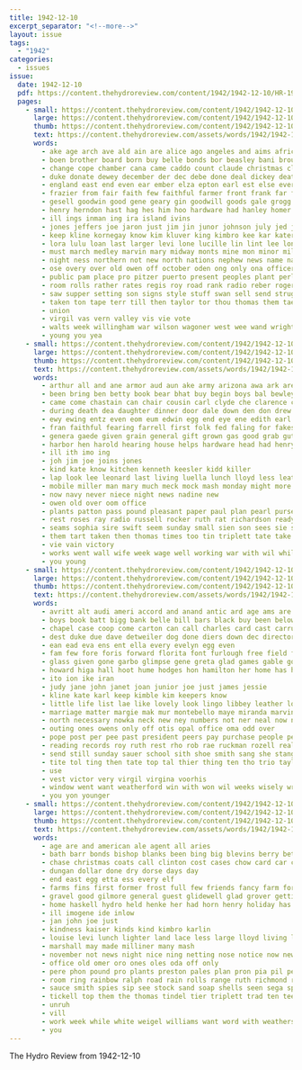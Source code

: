 ```yaml
---
title: 1942-12-10
excerpt_separator: "<!--more-->"
layout: issue
tags:
  - "1942"
categories:
  - issues
issue:
  date: 1942-12-10
  pdf: https://content.thehydroreview.com/content/1942/1942-12-10/HR-1942-12-10.pdf
  pages:
    - small: https://content.thehydroreview.com/content/1942/1942-12-10/small/HR-1942-12-10-01.jpg
      large: https://content.thehydroreview.com/content/1942/1942-12-10/large/HR-1942-12-10-01.jpg
      thumb: https://content.thehydroreview.com/content/1942/1942-12-10/thumbnails/HR-1942-12-10-01.jpg
      text: https://content.thehydroreview.com/assets/words/1942/1942-12-10/HR-1942-12-10-01.txt
      words:
        - ake age arch ave ald ain are alice ago angeles and aims africa albert adams alt all
        - boen brother board born buy belle bonds bor beasley bani brought boys block bal babe bel ben boucher bro box beh bur bers bury beat blum bill birth bandy bub battle barber been bryan big belair bobbit back bom bank blaine boy but bobby baby bottom beth beng bless boe bright began bile brown boo bethel better ball browne brothers
        - change cope chamber cana came caddo count claude christmas clear class con cattle charies christian chris carlyle cast congress clinton can collins corp carver car county church coffee camp carnegie chait cos cosh christ charles city cotton carey christina child carruth clarence coker cedar cat come cad
        - duke donate dewey december der dec debe done deal dickey death duncan ditmore dian dave deep dry donald del denham down days during driver daughter dinner dat detweiler day dallas does david dies
        - england east end even ear ember elza epton earl est else every ever elmer early
        - frazier from fair faith few faithful farmer front frank far former foote fight farm fow fore floor fails fall falls felt first frost fost furlough face fund for frida friends ference fine frid floyd friday
        - gesell goodwin good gene geary gin goodwill goods gale grogg goodfellow given gray gregory going gur gregg glen goucher gon glenn gun gant george gas
        - henry herndon hast hag hes him hoo hardware had hanley homer harry hell heide hafer hurt hodges harbor hind herbert hiss hater hoe has horton howling honor hill hatch held hamilton home health head heard hopewell holiday ham hope hubbard hydro heger hatfield huff her hart hedge
        - ill ings inman ing ira island ivins
        - jones jeffers joe jaron just jim jin junor johnson july jed jan john january jing
        - keep kline kornegay know kim kluver king kimbro kee kar kater kimble
        - lora lulu loan last larger levi lone lucille lin lint lee longer land left letter long lui lat late lowell leonard lor love leo lynch los legates lew later lawrence london like lasley lawless lewis learn loh let law louella light
        - must march medley marvin mary midway monts mine mon minor miles mail mis man means marion murphy miller market matter miss mighty monday mccullough many more manders mesa mee men main mckee minister much marshall morning mccullock most may
        - night ness northern not new north nations nephew news name names nelms november near nia nutt notice now
        - ose overy over old owen off october oden ong only ona officer ols
        - public pam place pro pitzer puerto present peoples plant perle peace pastor price pieper pen powers part points pearl prayer people press pond pee per power preston parent plants pankratz pretty payne past pete persons paper
        - room rolls rather rates regis roy road rank radio reber rogers raw rico red rog ray reason ruth rot richarde ren rage reale richert raymond roll rex reveal
        - saw supper setting son signs style stuff swan sell send strug states smith state season shantz sylvester struck sou seed see station such small shoe second shane sale sons saturday set said sodders service sketch short sun street shoy study sunde san surh store south switzer shall school side sturgill stroke sevier staple sunday summer ser sept sister
        - taken ton tape terr till then taylor tor thou thomas them tae tears test thralls times ted toma the tine tax thee thing takes ting than texas tice tex tomlinson treasure tha tune tol tee tan tuning
        - union
        - virgil vas vern valley vis vie vote
        - walts week willingham war wilson wagoner west wee wand wright went web wyatt wife waller will want world well weeks willis working wash with wells waste wolfe was wing white woodruff wieland withers ward wallace wrede wil washington washita while write why
        - young you yea
    - small: https://content.thehydroreview.com/content/1942/1942-12-10/small/HR-1942-12-10-02.jpg
      large: https://content.thehydroreview.com/content/1942/1942-12-10/large/HR-1942-12-10-02.jpg
      thumb: https://content.thehydroreview.com/content/1942/1942-12-10/thumbnails/HR-1942-12-10-02.jpg
      text: https://content.thehydroreview.com/assets/words/1942/1942-12-10/HR-1942-12-10-02.txt
      words:
        - arthur all and ane armor aud aun ake army arizona awa ark are alford alin albert able
        - been bring ben betty book bear bhat buy begin boys bal bewley bro ber better back bag bares born best boothe bennett but blough boy bert brown began burns brewer
        - came come chastain can chair cousin carl clyde che clarence car caller cloud comfort clinton church coy custer claud chander colorado citizen cai center certain creek city child company chief charm campbell cordell cecil cedar christmas clifford
        - during death dea daughter dinner door dale down den don drew day december duane days dally dec
        - ewy ewing entz even eom eum edwin egg end eye ene edith earl
        - fran faithful fearing farrell first folk fed faling for fakes foss floor fry fay fine fam field far fast fost from front friday few friends fort forget farm falling
        - genera gaede given grain general gift grown gas good grab gut gue
        - harbor hen harold hearing house helps hardware head had henry home hand him her harris health hes hatchet holi high hydro has
        - ill ith imo ing
        - joh jim joe joins jones
        - kind kate know kitchen kenneth keesler kidd killer
        - lap look lee leonard last living luella lunch lloyd less leat list lewis lohner left longs long lena let longer lamp
        - mobile miller man mary much meck mock mash monday might more mor mayfield marvin many miss men meek most morning
        - now navy never niece night news nadine new
        - owen old over oom office
        - plants patton pass pound pleasant paper paul plan pearl purse payne people past phoenix present power per plaster
        - rest roses ray radio russell rocker ruth rat richardson ready russel room rem ruan roark rent riggs richard
        - seams sophia sire swift seem sunday small sien son sees sie saw stockton sam silas saturday seed steer stare smith sill snow sauer sellers second sin show she sil sky suite sonera soon store super school supply sul set smaller sylvester
        - them tart taken then thomas times too tin triplett tate take theo thirsk tho thy throw talkington thi than tickel table tess trent the thome
        - vie vain victory
        - works went wall wife week wage well working war with wil while want whitney winter write walter wish was wood water will
        - you young
    - small: https://content.thehydroreview.com/content/1942/1942-12-10/small/HR-1942-12-10-03.jpg
      large: https://content.thehydroreview.com/content/1942/1942-12-10/large/HR-1942-12-10-03.jpg
      thumb: https://content.thehydroreview.com/content/1942/1942-12-10/thumbnails/HR-1942-12-10-03.jpg
      text: https://content.thehydroreview.com/assets/words/1942/1942-12-10/HR-1942-12-10-03.txt
      words:
        - avritt alt audi ameri accord and anand antic ard age ams are army arent aline american appl agra america amie arch alma all ave
        - boys book batt bigg bank belle bill bars black buy been below bonds bett browne bending business big batte but boy ball bors books breeding box bond
        - chapel case coop come carton can call charles card cast carruth car comes cecil cousin clark cause canova cal cost church city cleo cand cashier cash
        - dest duke due dave detweiler dog done diers down dec director dinner drafts danger december dean decatur
        - ean ead eva ens ent ella every evelyn egg even
        - fam few fore foris forward florita font furlough free field fed first freedom fuel from fee ford fron fan fill fun full for fea felton
        - glass given gone garbo glimpse gene greta glad games gable goldie ging gra gilchrist grade grand guns group gold good gift green
        - howard higa hall hoot hume hodges hon hamilton her home has hoya hafer high horn hills him head holder hen had husky hens hydro
        - ito ion ike iran
        - judy jane john janet joan junior joe just james jessie
        - kline kate karl keep kimble kim keepers know
        - little life list lae like lovely look lingo libbey leather lows living leroy love live lingle let lighter
        - marriage matter margie mak mur montebello maye miranda marvin marion moon mail more mies miss mia marks mash mountain monday master much many mature must marie mobile mcdougle
        - north necessary nowka neck new ney numbers not ner neal now nair
        - outing ones owens only off otis opal office oma odd over
        - pope post per pee past president peers pay purchase people peet pleasure plan part place pound pel
        - reading records roy ruth rest rho rob rae ruckman rozell real rate ready ras
        - send still sunday sauer school sith shoe smith sang she stange sua supp stay store sol shipper save service suite sturgill son seen scripture stamp sis sport story stock senior selves say stage saturday see schools schol sams santa sare side sam
        - tite tol ting then tate top tal thier thing ten tho trio taylor tha toe them tank tray the
        - use
        - vest victor very virgil virgina voorhis
        - window went want weatherford win with won wil weeks wisely write woodrow war week work will winter was wanda words
        - you yon younger
    - small: https://content.thehydroreview.com/content/1942/1942-12-10/small/HR-1942-12-10-04.jpg
      large: https://content.thehydroreview.com/content/1942/1942-12-10/large/HR-1942-12-10-04.jpg
      thumb: https://content.thehydroreview.com/content/1942/1942-12-10/thumbnails/HR-1942-12-10-04.jpg
      text: https://content.thehydroreview.com/assets/words/1942/1942-12-10/HR-1942-12-10-04.txt
      words:
        - age are and american ale agent all aries
        - bath barr bonds bishop blanks been bing big blevins berry better bands baby buy baal byl billy burn bond ball bring black bridgeport
        - chase christmas coats call clinton cost cases chow card car cecil chambers cheer can county channell cross come came custer cure
        - dungan dollar done dry dorse days day
        - end east egg etta ess every elf
        - farms fins first former frost full few friends fancy farm for frank felton from friday
        - gravel good gilmore general guest glidewell glad grover getting ger gallon gift
        - home haskell hydro held henke her had horn henry holiday has head hollis hamons hunt hardware hinton hun hae hop hin hunting heres house hose high
        - ill imogene ide inlow
        - jan john joe just
        - kindness kaiser kinds kind kimbro karlin
        - louise levi lunch lighter land lace less large lloyd living louella lari lewis lathe laundry let line
        - marshall may made milliner many mash
        - november not news night nice ning netting nose notice now new
        - office old omer oro ones oles oda off only
        - pere phon pound pro plants preston pales plan pron pia pil perle pounds pay pela pillow plate pork por pase
        - room ring rainbow ralph road rain rolls range ruth richmond ray rail role rates ready rosa robes rent
        - sauce smith spies sip see stock sand soap shells seen sega spring style slemp saving stocks set san special son sugar sewing station said shine sale stafford springer standard
        - tickell top them the thomas tindel tier triplett trad ten tee
        - unruh
        - vill
        - work week while white weigel williams want word with weathers well wild wan went welding war wells walter was welder will west wes
        - you
---
```


The Hydro Review from 1942-12-10

<!--more-->

